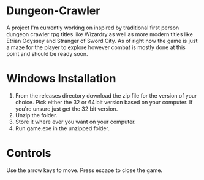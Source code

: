 # Dungeon-Crawler
A project I'm currently working on inspired by traditional first person dungeon crawler rpg titles like Wizardry as well as more modern titles like Etrian Odyssey and Stranger of Sword City. As of right now the game is just a maze for the player to explore however combat is mostly done at this point and should be ready soon.

# Windows Installation
1. From the releases directory download the zip file for the version of your choice. Pick either the 32 or 64 bit version based on your computer. If you're unsure just get the 32 bit version.
2. Unzip the folder.
3. Store it where ever you want on your computer.
4. Run game.exe in the unzipped folder.

# Controls
Use the arrow keys to move.
Press escape to close the game.

